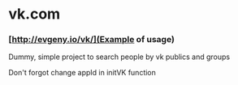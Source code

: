 # vk.com

### [http://evgeny.io/vk/](Example of usage)

Dummy, simple project to search people by vk publics and groups

Don't forgot change appId in initVK function 
